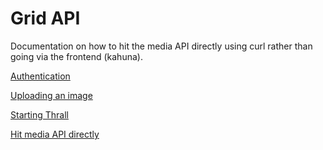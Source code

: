 # Grid API

Documentation on how to hit the media API directly using curl rather than going via the frontend (kahuna). 

[Authentication](./api-docs/03.1-authentication.md)

[Uploading an image](./api-docs/03.2-upload-image.md)

[Starting Thrall](./api-docs/03.3-start-thrall.md)

[Hit media API directly](./api-docs/03.4-media-api.md)
